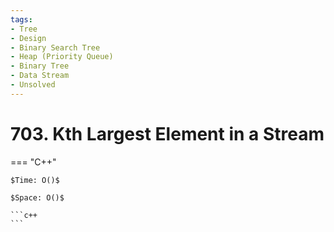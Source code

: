 ```yaml
---
tags:
- Tree
- Design
- Binary Search Tree
- Heap (Priority Queue)
- Binary Tree
- Data Stream
- Unsolved
---
```



# 703. Kth Largest Element in a Stream

=== "C++"

    $Time: O()$

    $Space: O()$

    ```c++
    ```
